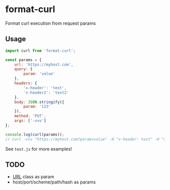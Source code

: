 # format-curl

Format curl execution from request params

## Usage

```js
import curl from 'format-curl';

const params = {
    url: 'https://myhost.com',
    query: {
        param: 'value'
    },
    headers: {
        'x-header': 'test',
        'x-header2': 'test2'
    },
    body: JSON.stringify({
        param: '123'
    }),
    method: 'PUT',
    args: ['-vvv']
};

console.log(curl(params));
// curl -vvv "https://myhost.com?param=value" -H "x-header: test" -H "x-header2: test2" --data '{"param":"123"}' -X PUT
```

See `test.js` for more examples!

## TODO
* [URL](https://nodejs.org/api/url.html#url_class_url) class as param
* host/port/scheme/path/hash as params
